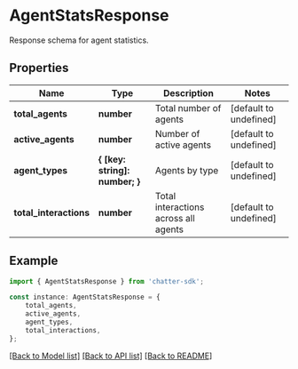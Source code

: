 # AgentStatsResponse

Response schema for agent statistics.

## Properties

Name | Type | Description | Notes
------------ | ------------- | ------------- | -------------
**total_agents** | **number** | Total number of agents | [default to undefined]
**active_agents** | **number** | Number of active agents | [default to undefined]
**agent_types** | **{ [key: string]: number; }** | Agents by type | [default to undefined]
**total_interactions** | **number** | Total interactions across all agents | [default to undefined]

## Example

```typescript
import { AgentStatsResponse } from 'chatter-sdk';

const instance: AgentStatsResponse = {
    total_agents,
    active_agents,
    agent_types,
    total_interactions,
};
```

[[Back to Model list]](../README.md#documentation-for-models) [[Back to API list]](../README.md#documentation-for-api-endpoints) [[Back to README]](../README.md)
